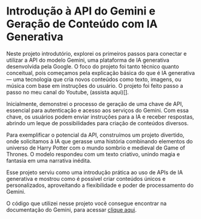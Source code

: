 # Introdução à API do Gemini e Geração de Conteúdo com IA Generativa

Neste projeto introdutório, explorei os primeiros passos para conectar e utilizar a API do modelo Gemini, uma plataforma de IA generativa desenvolvida pela Google. O foco do projeto foi tanto técnico quanto conceitual, pois começamos pela explicação básica do que é IA generativa — uma tecnologia que cria novos conteúdos como texto, imagens, ou música com base em instruções do usuário. O projeto foi feito passo a passo no meu canal do Youtube, (assista aqui)[].

Inicialmente, demonstrei o processo de geração de uma chave de API, essencial para autenticação e acesso aos serviços do Gemini. Com essa chave, os usuários podem enviar instruções para a IA e receber respostas, abrindo um leque de possibilidades para criação de conteúdos diversos.

Para exemplificar o potencial da API, construímos um projeto divertido, onde solicitamos à IA que gerasse uma história combinando elementos do universo de Harry Potter com o mundo sombrio e medieval de Game of Thrones. O modelo respondeu com um texto criativo, unindo magia e fantasia em uma narrativa inédita.

Esse projeto serviu como uma introdução prática ao uso de APIs de IA generativa e mostrou como é possível criar conteúdos únicos e personalizados, aproveitando a flexibilidade e poder de processamento do Gemini.

O código que utilizei nesse projeto você consegue encontrar na documentação do Gemini, para acessar [clique aqui](https://ai.google.dev/gemini-api/docs/quickstart?hl=pt-br&lang=python).




